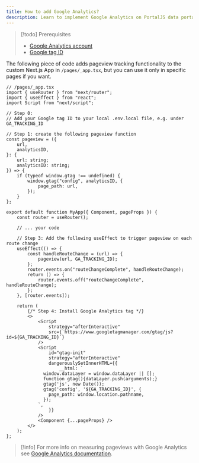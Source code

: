 ```yaml
---
title: How to add Google Analytics?
description: Learn to implement Google Analytics on PortalJS data portals
---
```


>[!todo] Prerequisites
>- [Google Analytics account](https://support.google.com/analytics/answer/9304153?hl=en)
>- [Google tag ID](https://support.google.com/analytics/answer/12270356?hl=en#:~:text=A%20Measurement%20ID%20is%20an,same%20as%20your%20destination%20ID.)

The following piece of code adds pageview tracking functionality to the custom Next.js App in `/pages/_app.tsx`, but you can use it only in specific pages if you want.

```tsx
// /pages/_app.tsx
import { useRouter } from "next/router";
import { useEffect } from "react";
import Script from "next/script";

// Step 0:
// Add your Google tag ID to your local .env.local file, e.g. under GA_TRACKING_ID

// Step 1: create the following pageview function
const pageview = ({
    url,
    analyticsID,
}: {
    url: string;
    analyticsID: string;
}) => {
    if (typeof window.gtag !== undefined) {
        window.gtag("config", analyticsID, {
            page_path: url,
        });
    }
};

export default function MyApp({ Component, pageProps }) {
	const router = useRouter();

    // ... your code

    // Step 3: Add the following useEffect to trigger pageview on each route change
    useEffect(() => {
        const handleRouteChange = (url) => {
            pageview(url, GA_TRACKING_ID);
        };
        router.events.on("routeChangeComplete", handleRouteChange);
        return () => {
            router.events.off("routeChangeComplete", handleRouteChange);
        };
    }, [router.events]);

    return (
		{/* Step 4: Install Google Analytics tag */}
        <>
            <Script
                strategy="afterInteractive"
                src={`https://www.googletagmanager.com/gtag/js?id=${GA_TRACKING_ID}`}
            />
            <Script
                id="gtag-init"
                strategy="afterInteractive"
                dangerouslySetInnerHTML={{
                    __html: `
              window.dataLayer = window.dataLayer || [];
              function gtag(){dataLayer.push(arguments);}
              gtag('js', new Date());
              gtag('config', '${GA_TRACKING_ID}', {
                page_path: window.location.pathname,
              });
            `,
                }}
            />
            <Component {...pageProps} />
        </>
    );
};
```

>[!info]
> For more info on measuring pageviews with Google Analytics see [Google Analytics documentation](https://developers.google.com/analytics/devguides/collection/gtagjs/pages).
